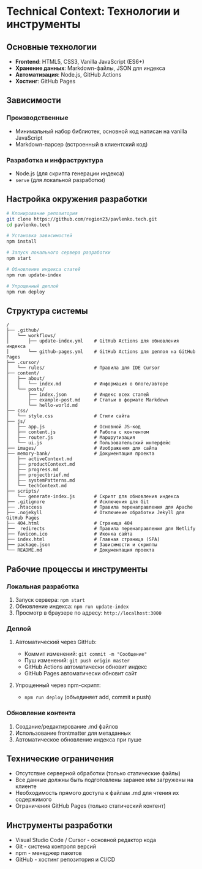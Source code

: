 # Technical Context: Технологии и инструменты

## Основные технологии
- **Frontend**: HTML5, CSS3, Vanilla JavaScript (ES6+)
- **Хранение данных**: Markdown-файлы, JSON для индекса
- **Автоматизация**: Node.js, GitHub Actions
- **Хостинг**: GitHub Pages

## Зависимости
### Производственные
- Минимальный набор библиотек, основной код написан на vanilla JavaScript
- Markdown-парсер (встроенный в клиентский код)

### Разработка и инфраструктура
- Node.js (для скрипта генерации индекса)
- `serve` (для локальной разработки)

## Настройка окружения разработки
```bash
# Клонирование репозитория
git clone https://github.com/region23/pavlenko.tech.git
cd pavlenko.tech

# Установка зависимостей
npm install

# Запуск локального сервера разработки
npm start

# Обновление индекса статей
npm run update-index

# Упрощенный деплой
npm run deploy
```

## Структура системы
```
/
├── .github/
│   └── workflows/
│       ├── update-index.yml    # GitHub Actions для обновления индекса
│       └── github-pages.yml    # GitHub Actions для деплоя на GitHub Pages
├── .cursor/
│   └── rules/                  # Правила для IDE Cursor
├── content/
│   ├── about/
│   │   └── index.md            # Информация о блоге/авторе
│   └── posts/
│       ├── index.json          # Индекс всех статей
│       ├── example-post.md     # Статьи в формате Markdown
│       └── hello-world.md
├── css/
│   └── style.css               # Стили сайта
├── js/
│   ├── app.js                  # Основной JS-код
│   ├── content.js              # Работа с контентом
│   ├── router.js               # Маршрутизация
│   └── ui.js                   # Пользовательский интерфейс
├── images/                     # Изображения для сайта
├── memory-bank/                # Документация проекта
│   ├── activeContext.md
│   ├── productContext.md
│   ├── progress.md
│   ├── projectbrief.md
│   ├── systemPatterns.md
│   └── techContext.md
├── scripts/
│   └── generate-index.js       # Скрипт для обновления индекса
├── .gitignore                  # Исключения для Git
├── .htaccess                   # Правила перенаправления для Apache
├── .nojekyll                   # Отключение обработки Jekyll для GitHub Pages
├── 404.html                    # Страница 404
├── _redirects                  # Правила перенаправления для Netlify
├── favicon.ico                 # Иконка сайта
├── index.html                  # Главная страница (SPA)
├── package.json                # Зависимости и скрипты
└── README.md                   # Документация проекта
```

## Рабочие процессы и инструменты

### Локальная разработка
1. Запуск сервера: `npm start`
2. Обновление индекса: `npm run update-index`
3. Просмотр в браузере по адресу: `http://localhost:3000`

### Деплой
1. Автоматический через GitHub:
   - Коммит изменений: `git commit -m "Сообщение"`
   - Пуш изменений: `git push origin master`
   - GitHub Actions автоматически обновит индекс
   - GitHub Pages автоматически обновит сайт

2. Упрощенный через npm-скрипт:
   - `npm run deploy` (объединяет add, commit и push)

### Обновление контента
1. Создание/редактирование .md файлов
2. Использование frontmatter для метаданных
3. Автоматическое обновление индекса при пуше

## Технические ограничения
- Отсутствие серверной обработки (только статические файлы)
- Все данные должны быть подготовлены заранее или загружены на клиенте
- Необходимость прямого доступа к файлам .md для чтения их содержимого
- Ограничения GitHub Pages (только статический контент)

## Инструменты разработки
- Visual Studio Code / Cursor - основной редактор кода
- Git - система контроля версий
- npm - менеджер пакетов
- GitHub - хостинг репозитория и CI/CD 